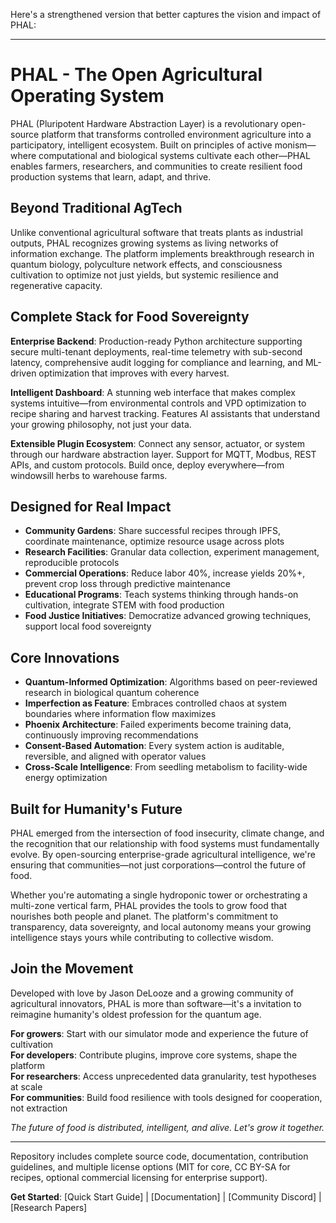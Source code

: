 Here's a strengthened version that better captures the vision and impact of PHAL:

---

# PHAL - The Open Agricultural Operating System

PHAL (Pluripotent Hardware Abstraction Layer) is a revolutionary open-source platform that transforms controlled environment agriculture into a participatory, intelligent ecosystem. Built on principles of active monism—where computational and biological systems cultivate each other—PHAL enables farmers, researchers, and communities to create resilient food production systems that learn, adapt, and thrive.

## Beyond Traditional AgTech

Unlike conventional agricultural software that treats plants as industrial outputs, PHAL recognizes growing systems as living networks of information exchange. The platform implements breakthrough research in quantum biology, polyculture network effects, and consciousness cultivation to optimize not just yields, but systemic resilience and regenerative capacity.

## Complete Stack for Food Sovereignty

**Enterprise Backend**: Production-ready Python architecture supporting secure multi-tenant deployments, real-time telemetry with sub-second latency, comprehensive audit logging for compliance and learning, and ML-driven optimization that improves with every harvest.

**Intelligent Dashboard**: A stunning web interface that makes complex systems intuitive—from environmental controls and VPD optimization to recipe sharing and harvest tracking. Features AI assistants that understand your growing philosophy, not just your data.

**Extensible Plugin Ecosystem**: Connect any sensor, actuator, or system through our hardware abstraction layer. Support for MQTT, Modbus, REST APIs, and custom protocols. Build once, deploy everywhere—from windowsill herbs to warehouse farms.

## Designed for Real Impact

- **Community Gardens**: Share successful recipes through IPFS, coordinate maintenance, optimize resource usage across plots
- **Research Facilities**: Granular data collection, experiment management, reproducible protocols
- **Commercial Operations**: Reduce labor 40%, increase yields 20%+, prevent crop loss through predictive maintenance
- **Educational Programs**: Teach systems thinking through hands-on cultivation, integrate STEM with food production
- **Food Justice Initiatives**: Democratize advanced growing techniques, support local food sovereignty

## Core Innovations

- **Quantum-Informed Optimization**: Algorithms based on peer-reviewed research in biological quantum coherence
- **Imperfection as Feature**: Embraces controlled chaos at system boundaries where information flow maximizes
- **Phoenix Architecture**: Failed experiments become training data, continuously improving recommendations
- **Consent-Based Automation**: Every system action is auditable, reversible, and aligned with operator values
- **Cross-Scale Intelligence**: From seedling metabolism to facility-wide energy optimization

## Built for Humanity's Future

PHAL emerged from the intersection of food insecurity, climate change, and the recognition that our relationship with food systems must fundamentally evolve. By open-sourcing enterprise-grade agricultural intelligence, we're ensuring that communities—not just corporations—control the future of food.

Whether you're automating a single hydroponic tower or orchestrating a multi-zone vertical farm, PHAL provides the tools to grow food that nourishes both people and planet. The platform's commitment to transparency, data sovereignty, and local autonomy means your growing intelligence stays yours while contributing to collective wisdom.

## Join the Movement

Developed with love by Jason DeLooze and a growing community of agricultural innovators, PHAL is more than software—it's a invitation to reimagine humanity's oldest profession for the quantum age.

**For growers**: Start with our simulator mode and experience the future of cultivation  
**For developers**: Contribute plugins, improve core systems, shape the platform  
**For researchers**: Access unprecedented data granularity, test hypotheses at scale  
**For communities**: Build food resilience with tools designed for cooperation, not extraction

*The future of food is distributed, intelligent, and alive. Let's grow it together.*

---

Repository includes complete source code, documentation, contribution guidelines, and multiple license options (MIT for core, CC BY-SA for recipes, optional commercial licensing for enterprise support).

**Get Started**: [Quick Start Guide] | [Documentation] | [Community Discord] | [Research Papers]
